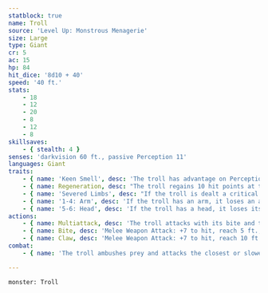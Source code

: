 ```yaml
---
statblock: true
name: Troll
source: 'Level Up: Monstrous Menagerie'
size: Large
type: Giant
cr: 5
ac: 15
hp: 84
hit_dice: '8d10 + 40'
speed: '40 ft.'
stats:
    - 18
    - 12
    - 20
    - 8
    - 12
    - 8
skillsaves:
    - { stealth: 4 }
senses: 'darkvision 60 ft., passive Perception 11'
languages: Giant
traits:
    - { name: 'Keen Smell', desc: 'The troll has advantage on Perception checks that rely on smell.' }
    - { name: Regeneration, desc: "The troll regains 10 hit points at the start of its turn. If the troll takes acid or fire damage, this trait doesn't function on its next turn. The troll dies only if it starts its turn with 0 hit points and doesn't regenerate." }
    - { name: 'Severed Limbs', desc: "If the troll is dealt a critical hit with a slashing weapon, one of its extremities is severed. The extremity has AC 15, 10 hit points, a Speed of 10, and the troll's Regeneration trait. The troll controls the severed extremity and perceives through it with the appropriate senses (for instance, it sees through the eyes of its severed head). As a bonus action, the troll can reattach the extremity. While the troll is missing the extremity, its maximum hit points are reduced by 10. Roll d6 to determine the severed extremity:" }
    - { name: '1-4: Arm', desc: 'If the troll has an arm, it loses an arm. It loses one of its claw attacks, and the severed arm can make a claw attack.' }
    - { name: '5-6: Head', desc: 'If the troll has a head, it loses its head. It loses its bite attack, and the severed head can make a bite attack.' }
actions:
    - { name: Multiattack, desc: 'The troll attacks with its bite and twice with its claw.' }
    - { name: Bite, desc: 'Melee Weapon Attack: +7 to hit, reach 5 ft., one target. Hit: 11 (2d6 + 4) piercing damage.' }
    - { name: Claw, desc: 'Melee Weapon Attack: +7 to hit, reach 10 ft., one target. Hit: 9 (2d4 + 4) slashing damage.' }
combat:
    - { name: 'The troll ambushes prey and attacks the closest or slowest opponent, ignoring all damage except fire and acid', desc: "It flees only if it's bloodied, it has taken acid or fire damage, and none of its enemies are down." }

---
```

```statblock
monster: Troll
```
